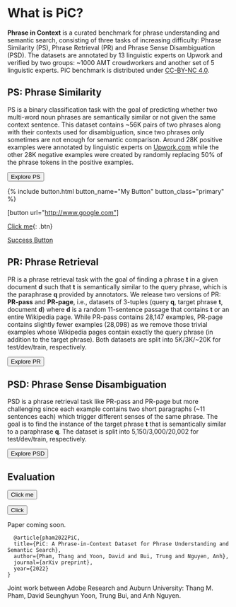 # What is PiC?

**Phrase in Context** is a curated benchmark for phrase understanding and semantic search, consisting of three tasks of increasing difficulty: Phrase Similarity (PS), Phrase Retrieval (PR) and Phrase Sense Disambiguation (PSD). The datasets are annotated by 13 linguistic experts on Upwork and verified by two groups: ~1000 AMT crowdworkers and another set of 5 linguistic experts. PiC benchmark is distributed under [CC-BY-NC 4.0](https://creativecommons.org/licenses/by-nc/4.0/).

## PS: Phrase Similarity

PS is a binary classification task with the goal of predicting whether two multi-word noun phrases are semantically similar or not given the same context sentence. This dataset contains ~56K pairs of two phrases along with their contexts used for disambiguation, since two phrases only sometimes are not enough for semantic comparison. Around 28K positive examples were annotated by linguistic experts on [Upwork.com](https://upwork.com) while the other 28K negative examples were created by randomly replacing 50% of the phrase tokens in the positive examples.

<button name="button" class="btn" onclick="https://huggingface.co/datasets/PiC/phrase_similarity">Explore PS</button>

{% include button.html button_name="My Button" button_class="primary" %}

[button url="http://www.google.com"]

[Click me](http://www.google.com){: .btn}

<a href="https://huggingface.co/datasets/PiC/phrase_similarity" class="btn">Success Button</a>



## PR: Phrase Retrieval

PR is a phrase retrieval task with the goal of finding a phrase **t** in a given document **d** such that **t** is semantically similar to the query phrase, which is the paraphrase **q** provided by annotators. We release two versions of PR: **PR-pass** and **PR-page**, i.e., datasets of 3-tuples (query **q**, target phrase **t**, document **d**) where **d** is a random 11-sentence passage that contains **t** or an entire Wikipedia page. While PR-pass contains 28,147 examples, PR-page contains slightly fewer examples (28,098) as we remove those trivial examples whose Wikipedia pages contain exactly the query phrase (in addition to the target phrase). Both datasets are split into 5K/3K/~20K for test/dev/train, respectively.

<button name="button" class="btn" onclick="https://huggingface.co/datasets/PiC/phrase_retrieval">Explore PR</button>

## PSD: Phrase Sense Disambiguation

PSD is a phrase retrieval task like PR-pass and PR-page but more challenging since each example contains two short paragraphs (~11 sentences each) which trigger different senses of the same phrase. The goal is to find the instance of the target phrase **t** that is semantically similar to a paraphrase **q**. The dataset is split into 5,150/3,000/20,002 for test/dev/train, respectively.

<button name="button" class="btn" onclick="https://huggingface.co/datasets/PiC/phrase_sense_disambiguation">Explore PSD</button>

## Evaluation

<form action="https://stackoverflow.com/" method="get" target="_blank"><button type="submit">Click me</button></form>

<button onclick="window.location.href='https://bing.com';">Click</button>

Paper coming soon.

```
  @article{pham2022PiC,
  title={PiC: A Phrase-in-Context Dataset for Phrase Understanding and Semantic Search},
  author={Pham, Thang and Yoon, David and Bui, Trung and Nguyen, Anh},
  journal={arXiv preprint},
  year={2022}
}
```

Joint work between Adobe Research and Auburn University: Thang M. Pham, David Seunghyun Yoon, Trung Bui, and Anh Nguyen.


